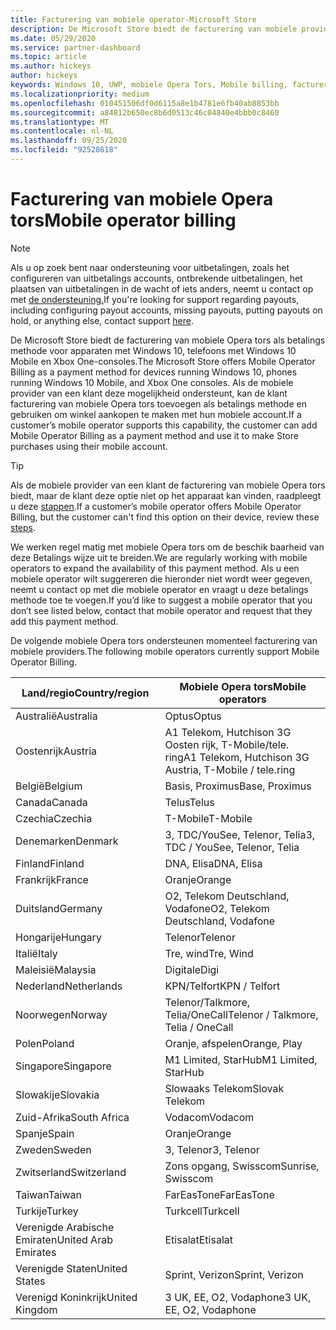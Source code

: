```yaml
---
title: Facturering van mobiele operator-Microsoft Store
description: De Microsoft Store biedt de facturering van mobiele providers als betalings methode voor mobiele Opera tors die deze mogelijkheid ondersteunen.
ms.date: 05/29/2020
ms.service: partner-dashboard
ms.topic: article
ms.author: hickeys
author: hickeys
keywords: Windows 10, UWP, mobiele Opera Tors, Mobile billing, facturering van mobiele Opera tors
ms.localizationpriority: medium
ms.openlocfilehash: 010451506df0d6115a8e1b4781e6fb40ab8853bb
ms.sourcegitcommit: a84812b650ec8b6d0513c46c04840e4bbb0c8460
ms.translationtype: MT
ms.contentlocale: nl-NL
ms.lasthandoff: 09/25/2020
ms.locfileid: "92528618"
---
```

# <a name="mobile-operator-billing"></a><span data-ttu-id="f6e37-104">Facturering van mobiele Opera tors</span><span class="sxs-lookup"><span data-stu-id="f6e37-104">Mobile operator billing</span></span>

> [!NOTE]
> <span data-ttu-id="f6e37-105">Als u op zoek bent naar ondersteuning voor uitbetalingen, zoals het configureren van uitbetalings accounts, ontbrekende uitbetalingen, het plaatsen van uitbetalingen in de wacht of iets anders, neemt u contact op met [de ondersteuning.](https://developer.microsoft.com/windows/support)</span><span class="sxs-lookup"><span data-stu-id="f6e37-105">If you're looking for support regarding payouts, including configuring payout accounts, missing payouts, putting payouts on hold, or anything else, contact support [here](https://developer.microsoft.com/windows/support).</span></span>

<span data-ttu-id="f6e37-106">De Microsoft Store biedt de facturering van mobiele Opera tors als betalings methode voor apparaten met Windows 10, telefoons met Windows 10 Mobile en Xbox One-consoles.</span><span class="sxs-lookup"><span data-stu-id="f6e37-106">The Microsoft Store offers Mobile Operator Billing as a payment method for devices running Windows 10, phones running Windows 10 Mobile, and Xbox One consoles.</span></span> <span data-ttu-id="f6e37-107">Als de mobiele provider van een klant deze mogelijkheid ondersteunt, kan de klant facturering van mobiele Opera tors toevoegen als betalings methode en gebruiken om winkel aankopen te maken met hun mobiele account.</span><span class="sxs-lookup"><span data-stu-id="f6e37-107">If a customer’s mobile operator supports this capability, the customer can add Mobile Operator Billing as a payment method and use it to make Store purchases using their mobile account.</span></span>

> [!TIP]
>  <span data-ttu-id="f6e37-108">Als de mobiele provider van een klant de facturering van mobiele Opera tors biedt, maar de klant deze optie niet op het apparaat kan vinden, raadpleegt u deze [stappen](https://support.microsoft.com/instantanswers/b25d6dd6-fb8b-3710-1e13-4d30eb01b51f).</span><span class="sxs-lookup"><span data-stu-id="f6e37-108">If a customer’s mobile operator offers Mobile Operator Billing, but the customer can't find this option on their device, review these [steps](https://support.microsoft.com/instantanswers/b25d6dd6-fb8b-3710-1e13-4d30eb01b51f).</span></span>

<span data-ttu-id="f6e37-109">We werken regel matig met mobiele Opera tors om de beschik baarheid van deze Betalings wijze uit te breiden.</span><span class="sxs-lookup"><span data-stu-id="f6e37-109">We are regularly working with mobile operators to expand the availability of this payment method.</span></span> <span data-ttu-id="f6e37-110">Als u een mobiele operator wilt suggereren die hieronder niet wordt weer gegeven, neemt u contact op met die mobiele operator en vraagt u deze betalings methode toe te voegen.</span><span class="sxs-lookup"><span data-stu-id="f6e37-110">If you’d like to suggest a mobile operator that you don’t see listed below, contact that mobile operator and request that they add this payment method.</span></span>

<span data-ttu-id="f6e37-111">De volgende mobiele Opera tors ondersteunen momenteel facturering van mobiele providers.</span><span class="sxs-lookup"><span data-stu-id="f6e37-111">The following mobile operators currently support Mobile Operator Billing.</span></span>

| <span data-ttu-id="f6e37-112">Land/regio</span><span class="sxs-lookup"><span data-stu-id="f6e37-112">Country/region</span></span>       | <span data-ttu-id="f6e37-113">Mobiele Opera tors</span><span class="sxs-lookup"><span data-stu-id="f6e37-113">Mobile operators</span></span>                                        |
|----------------------|---------------------------------------------------------|
| <span data-ttu-id="f6e37-114">Australië</span><span class="sxs-lookup"><span data-stu-id="f6e37-114">Australia</span></span>            | <span data-ttu-id="f6e37-115">Optus</span><span class="sxs-lookup"><span data-stu-id="f6e37-115">Optus</span></span>                                                   |
| <span data-ttu-id="f6e37-116">Oostenrijk</span><span class="sxs-lookup"><span data-stu-id="f6e37-116">Austria</span></span>              | <span data-ttu-id="f6e37-117">A1 Telekom, Hutchison 3G Oosten rijk, T-Mobile/tele. ring</span><span class="sxs-lookup"><span data-stu-id="f6e37-117">A1 Telekom, Hutchison 3G Austria, T-Mobile / tele.ring</span></span>  |
| <span data-ttu-id="f6e37-118">België</span><span class="sxs-lookup"><span data-stu-id="f6e37-118">Belgium</span></span>              | <span data-ttu-id="f6e37-119">Basis, Proximus</span><span class="sxs-lookup"><span data-stu-id="f6e37-119">Base, Proximus</span></span>                                          |
| <span data-ttu-id="f6e37-120">Canada</span><span class="sxs-lookup"><span data-stu-id="f6e37-120">Canada</span></span>               | <span data-ttu-id="f6e37-121">Telus</span><span class="sxs-lookup"><span data-stu-id="f6e37-121">Telus</span></span>                                                   |
| <span data-ttu-id="f6e37-122">Czechia</span><span class="sxs-lookup"><span data-stu-id="f6e37-122">Czechia</span></span>              | <span data-ttu-id="f6e37-123">T-Mobile</span><span class="sxs-lookup"><span data-stu-id="f6e37-123">T-Mobile</span></span>                                                |
| <span data-ttu-id="f6e37-124">Denemarken</span><span class="sxs-lookup"><span data-stu-id="f6e37-124">Denmark</span></span>              | <span data-ttu-id="f6e37-125">3, TDC/YouSee, Telenor, Telia</span><span class="sxs-lookup"><span data-stu-id="f6e37-125">3, TDC / YouSee, Telenor, Telia</span></span>                         |
| <span data-ttu-id="f6e37-126">Finland</span><span class="sxs-lookup"><span data-stu-id="f6e37-126">Finland</span></span>              | <span data-ttu-id="f6e37-127">DNA, Elisa</span><span class="sxs-lookup"><span data-stu-id="f6e37-127">DNA, Elisa</span></span>                                              |
| <span data-ttu-id="f6e37-128">Frankrijk</span><span class="sxs-lookup"><span data-stu-id="f6e37-128">France</span></span>               | <span data-ttu-id="f6e37-129">Oranje</span><span class="sxs-lookup"><span data-stu-id="f6e37-129">Orange</span></span>                                                  |
| <span data-ttu-id="f6e37-130">Duitsland</span><span class="sxs-lookup"><span data-stu-id="f6e37-130">Germany</span></span>              | <span data-ttu-id="f6e37-131">O2, Telekom Deutschland, Vodafone</span><span class="sxs-lookup"><span data-stu-id="f6e37-131">O2, Telekom Deutschland, Vodafone</span></span>                       |
| <span data-ttu-id="f6e37-132">Hongarije</span><span class="sxs-lookup"><span data-stu-id="f6e37-132">Hungary</span></span>              | <span data-ttu-id="f6e37-133">Telenor</span><span class="sxs-lookup"><span data-stu-id="f6e37-133">Telenor</span></span>                                                 |
| <span data-ttu-id="f6e37-134">Italië</span><span class="sxs-lookup"><span data-stu-id="f6e37-134">Italy</span></span>                | <span data-ttu-id="f6e37-135">Tre, wind</span><span class="sxs-lookup"><span data-stu-id="f6e37-135">Tre, Wind</span></span>                                               |
| <span data-ttu-id="f6e37-136">Maleisië</span><span class="sxs-lookup"><span data-stu-id="f6e37-136">Malaysia</span></span>             | <span data-ttu-id="f6e37-137">Digitale</span><span class="sxs-lookup"><span data-stu-id="f6e37-137">Digi</span></span>                                                    |
| <span data-ttu-id="f6e37-138">Nederland</span><span class="sxs-lookup"><span data-stu-id="f6e37-138">Netherlands</span></span>          | <span data-ttu-id="f6e37-139">KPN/Telfort</span><span class="sxs-lookup"><span data-stu-id="f6e37-139">KPN / Telfort</span></span>                                           |
| <span data-ttu-id="f6e37-140">Noorwegen</span><span class="sxs-lookup"><span data-stu-id="f6e37-140">Norway</span></span>               | <span data-ttu-id="f6e37-141">Telenor/Talkmore, Telia/OneCall</span><span class="sxs-lookup"><span data-stu-id="f6e37-141">Telenor / Talkmore, Telia / OneCall</span></span>                     |
| <span data-ttu-id="f6e37-142">Polen</span><span class="sxs-lookup"><span data-stu-id="f6e37-142">Poland</span></span>               | <span data-ttu-id="f6e37-143">Oranje, afspelen</span><span class="sxs-lookup"><span data-stu-id="f6e37-143">Orange, Play</span></span>                                            |
| <span data-ttu-id="f6e37-144">Singapore</span><span class="sxs-lookup"><span data-stu-id="f6e37-144">Singapore</span></span>            | <span data-ttu-id="f6e37-145">M1 Limited, StarHub</span><span class="sxs-lookup"><span data-stu-id="f6e37-145">M1 Limited, StarHub</span></span>                                     |
| <span data-ttu-id="f6e37-146">Slowakije</span><span class="sxs-lookup"><span data-stu-id="f6e37-146">Slovakia</span></span>             | <span data-ttu-id="f6e37-147">Slowaaks Telekom</span><span class="sxs-lookup"><span data-stu-id="f6e37-147">Slovak Telekom</span></span>                                          |
| <span data-ttu-id="f6e37-148">Zuid-Afrika</span><span class="sxs-lookup"><span data-stu-id="f6e37-148">South Africa</span></span>         | <span data-ttu-id="f6e37-149">Vodacom</span><span class="sxs-lookup"><span data-stu-id="f6e37-149">Vodacom</span></span>                                                 |
| <span data-ttu-id="f6e37-150">Spanje</span><span class="sxs-lookup"><span data-stu-id="f6e37-150">Spain</span></span>                | <span data-ttu-id="f6e37-151">Oranje</span><span class="sxs-lookup"><span data-stu-id="f6e37-151">Orange</span></span>                                                  |
| <span data-ttu-id="f6e37-152">Zweden</span><span class="sxs-lookup"><span data-stu-id="f6e37-152">Sweden</span></span>               | <span data-ttu-id="f6e37-153">3, Telenor</span><span class="sxs-lookup"><span data-stu-id="f6e37-153">3, Telenor</span></span>                                              |
| <span data-ttu-id="f6e37-154">Zwitserland</span><span class="sxs-lookup"><span data-stu-id="f6e37-154">Switzerland</span></span>          | <span data-ttu-id="f6e37-155">Zons opgang, Swisscom</span><span class="sxs-lookup"><span data-stu-id="f6e37-155">Sunrise, Swisscom</span></span>                                       |
| <span data-ttu-id="f6e37-156">Taiwan</span><span class="sxs-lookup"><span data-stu-id="f6e37-156">Taiwan</span></span>               | <span data-ttu-id="f6e37-157">FarEasTone</span><span class="sxs-lookup"><span data-stu-id="f6e37-157">FarEasTone</span></span>                                              |
| <span data-ttu-id="f6e37-158">Turkije</span><span class="sxs-lookup"><span data-stu-id="f6e37-158">Turkey</span></span>               | <span data-ttu-id="f6e37-159">Turkcell</span><span class="sxs-lookup"><span data-stu-id="f6e37-159">Turkcell</span></span>                                                |
| <span data-ttu-id="f6e37-160">Verenigde Arabische Emiraten</span><span class="sxs-lookup"><span data-stu-id="f6e37-160">United Arab Emirates</span></span> | <span data-ttu-id="f6e37-161">Etisalat</span><span class="sxs-lookup"><span data-stu-id="f6e37-161">Etisalat</span></span>                                                |
| <span data-ttu-id="f6e37-162">Verenigde Staten</span><span class="sxs-lookup"><span data-stu-id="f6e37-162">United States</span></span>        | <span data-ttu-id="f6e37-163">Sprint, Verizon</span><span class="sxs-lookup"><span data-stu-id="f6e37-163">Sprint, Verizon</span></span>                                         |
| <span data-ttu-id="f6e37-164">Verenigd Koninkrijk</span><span class="sxs-lookup"><span data-stu-id="f6e37-164">United Kingdom</span></span>       | <span data-ttu-id="f6e37-165">3 UK, EE, O2, Vodaphone</span><span class="sxs-lookup"><span data-stu-id="f6e37-165">3 UK, EE, O2, Vodaphone</span></span>                                 |

